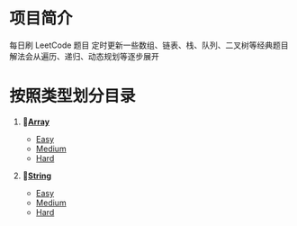 # 项目简介
每日刷 LeetCode 题目
定时更新一些数组、链表、栈、队列、二叉树等经典题目
解法会从遍历、递归、动态规划等逐步展开

# 按照类型划分目录
1. 📌[**Array**](https://github.com/LiuAike/LeetCode/tree/master/LeedCode_Array)
    - [Easy](https://github.com/LiuAike/LeetCode/tree/master/LeedCode_Array/Easy)
    - [Medium](https://github.com/LiuAike/LeetCode/tree/master/LeedCode_Array/Medium)
    - [Hard](https://github.com/LiuAike/LeetCode/tree/master/LeedCode_Array/Hard)
 
2. 📌[**String**](https://github.com/LiuAike/LeetCode/tree/master/LeetCode_String)
    - [Easy](https://github.com/LiuAike/LeetCode/tree/master/LeetCode_String/Easy)
    - [Medium](https://github.com/LiuAike/LeetCode/tree/master/LeetCode_String/Medium)
    - [Hard](https://github.com/LiuAike/LeetCode/tree/master/LeetCode_String/Hard)